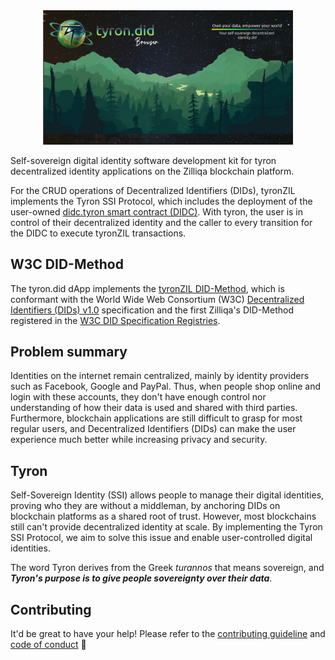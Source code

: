 <div align="center">
<img src="./assets/images/welcomeImage.jpg" alt="tyron.did" title="tyron.did-logo" width="400"/>
</div>

Self-sovereign digital identity software development kit for tyron decentralized identity applications on the Zilliqa blockchain platform.

For the CRUD operations of Decentralized Identifiers (DIDs), tyronZIL implements the Tyron SSI Protocol, which includes the deployment of the user-owned [didc.tyron smart contract (DIDC)](./src/lib/blockchain/smart-contracts/DIDC-latest.scilla). With tyron, the user is in control of their decentralized identity and the caller to every transition for the DIDC to execute tyronZIL transactions.

## W3C DID-Method

The tyron.did dApp implements the [tyronZIL DID-Method](https://www.tyronzil.com), which is conformant with the World Wide Web Consortium (W3C) [Decentralized Identifiers (DIDs) v1.0](https://w3c.github.io/did-core/) specification and the first Zilliqa's DID-Method registered in the [W3C DID Specification Registries](https://w3c.github.io/did-spec-registries/).

## Problem summary

Identities on the internet remain centralized, mainly by identity providers such as Facebook, Google and PayPal. Thus, when people shop online and login with these accounts, they don't have enough control nor understanding of how their data is used and shared with third parties. Furthermore, blockchain applications are still difficult to grasp for most regular users, and Decentralized Identifiers (DIDs) can make the user experience much better while increasing privacy and security.

## Tyron

Self-Sovereign Identity (SSI) allows people to manage their digital identities, proving who they are without a middleman, by anchoring DIDs on blockchain platforms as a shared root of trust. However, most blockchains still can't provide decentralized identity at scale. By implementing the Tyron SSI Protocol, we aim to solve this issue and enable user-controlled digital identities.

The word Tyron derives from the Greek *turannos* that means sovereign, and ***Tyron's purpose is to give people sovereignty over their data***.

## Contributing

It'd be great to have your help! Please refer to the [contributing guideline](./CONTRIBUTING.md) and [code of conduct](./CODE_OF_CONDUCT.md) :high_brightness:
